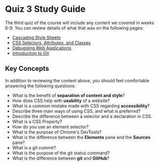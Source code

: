 # Quiz 3 Study Guide

The third quiz of the course will include any content we covered in weeks 6-9. You can review details of what that was on the following pages:
- [Cascading Style Sheets](../module_2/css-basics.md)
- [CSS Selectors, Attributes, and Classes](../module_2/css-selectors.md)
- [Debugging Web Applications](../module_2/intro-to-debugging.md)
- [Introduction to Git](../module_2/intro-to-git.md)

## Key Concepts

In addition to reviewing the content above, you should feel comfortable answering the following questions:

- What is the benefit of **separation of content and style**?
- How does CSS help with **usability** of a website?
- What is a common mistake made with CSS regarding **accessibility**?
- Describe three main ways of using CSS, and what is preferred?
- Describe the difference between a selector and a declaration in CSS.
- What is a CSS Property?
- How do you use an element selector?
- What is the purpose of Chrome's DevTools?
- What is the difference between the **Elements** pane and the **Sources** pane?
- What is a git commit?
- What is the purpose of the git status command?
- What is the difference between **git** and **GitHub**?